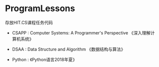 # ProgramLessons
存放HIT.CS课程任务代码

* CSAPP : Computer Systems: A Programmer's Perspective 《深入理解计算机系统》

* DSAA : Data Structure and Algorithm 《数据结构与算法》

* Python : 《Python语言2018年夏》